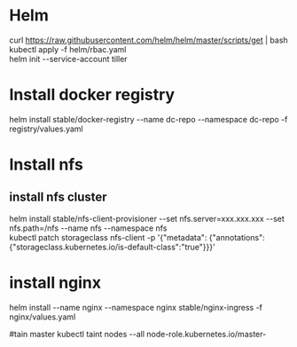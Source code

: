 
# Helm 
curl https://raw.githubusercontent.com/helm/helm/master/scripts/get | bash <br />
kubectl apply -f helm/rbac.yaml <br />
helm init --service-account tiller <br />
  
# Install docker registry
helm install stable/docker-registry --name dc-repo --namespace dc-repo -f registry/values.yaml <br />
 

# Install nfs
## install nfs cluster
helm install stable/nfs-client-provisioner --set nfs.server=xxx.xxx.xxx --set nfs.path=/nfs --name nfs --namespace nfs  <br />
kubectl patch storageclass nfs-client -p '{"metadata": {"annotations":{"storageclass.kubernetes.io/is-default-class":"true"}}}'  <br />


# install nginx
helm install --name nginx --namespace nginx stable/nginx-ingress -f nginx/values.yaml  <br />

#tain master
kubectl taint nodes --all node-role.kubernetes.io/master- <br />
